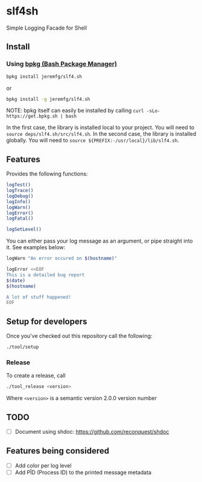 # slf4sh

Simple Logging Facade for Shell

## Install

### Using [bpkg (Bash Package Manager)](https://bpkg.sh/)

```bash
bpkg install jeremfg/slf4.sh
```

or

```bash
bpkg install -g jeremfg/slf4.sh
```

NOTE: bpkg itself can easily be installed by calling
`curl -sLo- https://get.bpkg.sh | bash`

In the first case, the library is installed local to your project.
You will need to `source deps/slf4.sh/src/slf4.sh`.
In the second case, the library is installed globally.
You will need to `source ${PREFIX:-/usr/local}/lib/slf4.sh`.

## Features

Provides the following functions:

```bash
logTest()
logTrace()
logDebug()
logInfo()
logWarn()
logError()
logFatal()

logSetLevel()
```

You can either pass your log message as an argument,
or pipe straight into it. See examples below:

```bash
logWarn "An error occured on $(hostname)"

logError <<EOF
This is a detailed bug report
$(date)
$(hostname)

A lot of stuff happened!
EOF
```

## Setup for developers

Once you've checked out this repository call the following:

```bash
./tool/setup
```

### Release

To create a release, call

```bash
./tool_release <version>
```

Where `<version>` is a semantic version 2.0.0 version number

## TODO

- [ ] Document using shdoc: <https://github.com/reconquest/shdoc>

## Features being considered

- [ ] Add color per log level
- [ ] Add PÎD (Process ID) to the printed message metadata
